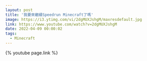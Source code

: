 ```yaml
---
layout: post
title: '我要來繼續Speedrun Minecraft了嗎'
image: https://i3.ytimg.com/vi/2dgMUXJshgM/maxresdefault.jpg
link: https://www.youtube.com/watch?v=2dgMUXJshgM
date: 2022-04-09 00:00:02
tags:
  - Minecraft
---
```


{% youtube page.link %}
